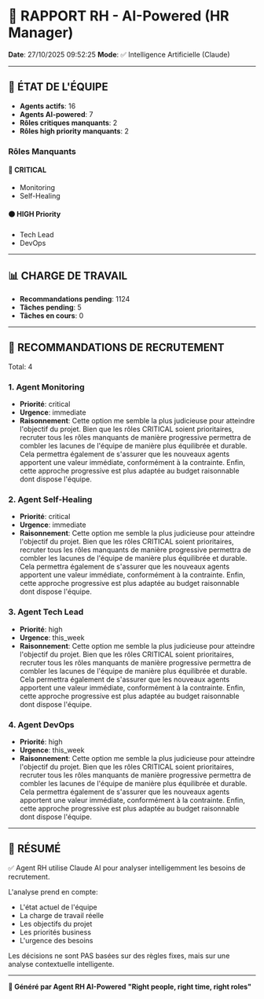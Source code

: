 # 👔 RAPPORT RH - AI-Powered (HR Manager)

**Date**: 27/10/2025 09:52:25
**Mode**: ✅ Intelligence Artificielle (Claude)

---

## 👥 ÉTAT DE L'ÉQUIPE

- **Agents actifs**: 16
- **Agents AI-powered**: 7
- **Rôles critiques manquants**: 2
- **Rôles high priority manquants**: 2

### Rôles Manquants

#### 🔴 CRITICAL

- Monitoring
- Self-Healing

#### 🟠 HIGH Priority

- Tech Lead
- DevOps

---

## 📊 CHARGE DE TRAVAIL

- **Recommandations pending**: 1124
- **Tâches pending**: 5
- **Tâches en cours**: 0

---

## 👥 RECOMMANDATIONS DE RECRUTEMENT

Total: 4


### 1. Agent Monitoring

- **Priorité**: critical
- **Urgence**: immediate
- **Raisonnement**: Cette option me semble la plus judicieuse pour atteindre l'objectif du projet. Bien que les rôles CRITICAL soient prioritaires, recruter tous les rôles manquants de manière progressive permettra de combler les lacunes de l'équipe de manière plus équilibrée et durable. Cela permettra également de s'assurer que les nouveaux agents apportent une valeur immédiate, conformément à la contrainte. Enfin, cette approche progressive est plus adaptée au budget raisonnable dont dispose l'équipe.


### 2. Agent Self-Healing

- **Priorité**: critical
- **Urgence**: immediate
- **Raisonnement**: Cette option me semble la plus judicieuse pour atteindre l'objectif du projet. Bien que les rôles CRITICAL soient prioritaires, recruter tous les rôles manquants de manière progressive permettra de combler les lacunes de l'équipe de manière plus équilibrée et durable. Cela permettra également de s'assurer que les nouveaux agents apportent une valeur immédiate, conformément à la contrainte. Enfin, cette approche progressive est plus adaptée au budget raisonnable dont dispose l'équipe.


### 3. Agent Tech Lead

- **Priorité**: high
- **Urgence**: this_week
- **Raisonnement**: Cette option me semble la plus judicieuse pour atteindre l'objectif du projet. Bien que les rôles CRITICAL soient prioritaires, recruter tous les rôles manquants de manière progressive permettra de combler les lacunes de l'équipe de manière plus équilibrée et durable. Cela permettra également de s'assurer que les nouveaux agents apportent une valeur immédiate, conformément à la contrainte. Enfin, cette approche progressive est plus adaptée au budget raisonnable dont dispose l'équipe.


### 4. Agent DevOps

- **Priorité**: high
- **Urgence**: this_week
- **Raisonnement**: Cette option me semble la plus judicieuse pour atteindre l'objectif du projet. Bien que les rôles CRITICAL soient prioritaires, recruter tous les rôles manquants de manière progressive permettra de combler les lacunes de l'équipe de manière plus équilibrée et durable. Cela permettra également de s'assurer que les nouveaux agents apportent une valeur immédiate, conformément à la contrainte. Enfin, cette approche progressive est plus adaptée au budget raisonnable dont dispose l'équipe.




---

## 🎯 RÉSUMÉ

✅ Agent RH utilise Claude AI pour analyser intelligemment les besoins de recrutement.

L'analyse prend en compte:
- L'état actuel de l'équipe
- La charge de travail réelle
- Les objectifs du projet
- Les priorités business
- L'urgence des besoins

Les décisions ne sont PAS basées sur des règles fixes, mais sur une analyse contextuelle intelligente.

---

**👔 Généré par Agent RH AI-Powered**
**"Right people, right time, right roles"**
